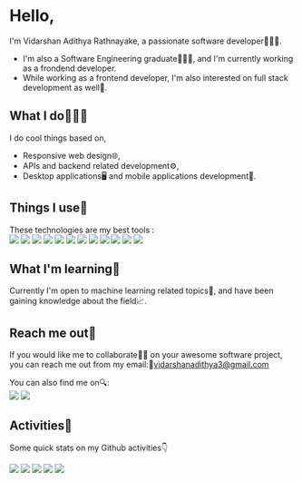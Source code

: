 # Hello,

I'm Vidarshan Adithya Rathnayake, a passionate software developer👨🏻‍💻️.
- I'm also a Software Engineering graduate👨🏻‍🎓️, and I'm currently working as a frondend developer.
- While working as a frontend developer, I'm also interested on full stack development as well💝.

## What I do👨🏻‍💻️
I do cool things based on,
- Responsive web design🌐,
- APIs and backend related development⚙️,
- Desktop applications🖥️ and mobile applications development📱.

## Things I use🔧
These technologies are my best tools : <br>
<img src="https://img.icons8.com/color/30/000000/typescript.png"/>     <img src="https://img.icons8.com/color/30/000000/javascript--v1.png"/>    <img src="https://img.icons8.com/color/30/000000/react-native.png"/>     <img src="https://img.icons8.com/color/30/000000/nodejs.png"/>     <img src="https://img.icons8.com/color/30/000000/angularjs.png"/>     <img src="https://img.icons8.com/color/30/000000/sass.png"/>
<img src="https://img.icons8.com/color/30/000000/flutter.png"/>    <img src="https://img.icons8.com/color/30/000000/python--v1.png"/>    <img src="https://img.icons8.com/color/30/000000/mongodb.png"/>    <img src="https://img.icons8.com/color/30/000000/redis.png"/>    <img src="https://img.icons8.com/color/30/000000/java-coffee-cup-logo--v1.png"/>   <img src="https://img.icons8.com/color/30/000000/c-sharp-logo-2.png"/>

## What I'm learning📝
Currently I'm open to machine learning related topics🤖, and have been gaining knowledge about the field📈. 

## Reach me out💌
If you would like me to collaborate🤝🏻 on your awesome software project, you can reach me out from my email:📧vidarshanadithya3@gmail.com

You can also find me on🔍:
<br>
 [<img src="https://img.icons8.com/color/30/000000/linkedin.png"/>](https://www.linkedin.com/in/vidarshan-rathnayake/)
 [<img src="https://img.icons8.com/color/30/000000/stackoverflow.png"/>](https://stackoverflow.com/users/15415996/vidarshan-adithya)

## Activities🚀
Some quick stats on my Github activities:point_down:


[![](https://raw.githubusercontent.com/vidarshanadithya/vidarshanadithya/main/profile-summary-card-output/default/0-profile-details.svg)](https://github.com/vn7n24fzkq/github-profile-summary-cards)
[![](https://raw.githubusercontent.com/vidarshanadithya/vidarshanadithya/main/profile-summary-card-output/default/1-repos-per-language.svg)](https://github.com/vn7n24fzkq/github-profile-summary-cards) [![](https://raw.githubusercontent.com/vidarshanadithya/vidarshanadithya/main/profile-summary-card-output/default/2-most-commit-language.svg)](https://github.com/vn7n24fzkq/github-profile-summary-cards)
[![](https://raw.githubusercontent.com/vidarshanadithya/vidarshanadithya/main/profile-summary-card-output/default/3-stats.svg)](https://github.com/vn7n24fzkq/github-profile-summary-cards) [![](https://raw.githubusercontent.com/vidarshanadithya/vidarshanadithya/main/profile-summary-card-output/default/4-productive-time.svg)](https://github.com/vn7n24fzkq/github-profile-summary-cards)

